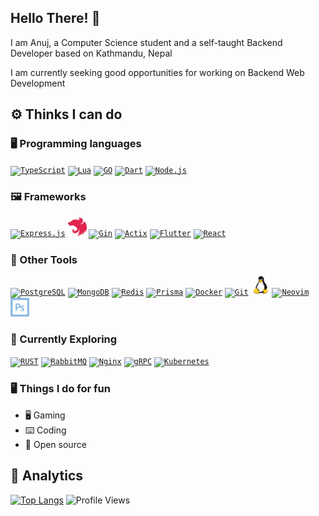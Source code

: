 ##  Hello There! 👋

I am Anuj, a Computer Science student and a self-taught Backend Developer based on Kathmandu, Nepal

I am currently seeking good opportunities for working on Backend Web Development

## ⚙️ Thinks I can do

### 🖥️ Programming languages

<code><a href="https://www.typescriptlang.org/"><img height="30" src="https://user-images.githubusercontent.com/45848083/212284835-53fd36f6-84e0-4553-b075-c1d05fd2803d.png" title="TypeScript"></a></code>
<code><a href="https://www.lua.org/"><img height="30" src="https://user-images.githubusercontent.com/45848083/212289762-0acefd4c-01e4-4eea-81e6-1030e8c50dc9.png" title="Lua"></a></code>
<code><a href="https://go.dev/"><img height="30" src="https://user-images.githubusercontent.com/45848083/212284913-772215b6-7080-4056-8f0a-19d05d905935.png" title="GO"></a></code>
<code><a href="https://dart.dev/"><img height="30" src="https://user-images.githubusercontent.com/45848083/212284662-0bb804e9-58d7-456b-9204-1a4ba84073e7.png" title="Dart"></a></code>
<code><a href="https://nodejs.org/en/"><img height="30" src="https://user-images.githubusercontent.com/45848083/212288103-1a261733-db0e-4935-a327-87c704eb14a4.png" title="Node.js"></a></code>

### 🖼️ Frameworks

<code><a href="https://expressjs.com/"><img height="30" src="https://user-images.githubusercontent.com/45848083/212284986-dd97c418-90a6-4bf6-bb76-e679e590a0bd.png" title="Express.js"></a></code>
<code><a href="https://nestjs.com/"><img height="30" src="https://raw.githubusercontent.com/devicons/devicon/master/icons/nestjs/nestjs-plain.svg" title="Nest.js"></a></code>
<code><a href="https://gin-gonic.com/"><img height="30" src="https://user-images.githubusercontent.com/45848083/218448463-0a2b9abb-5b5f-4ce4-bfd4-a2762ed149a4.png" title="Gin"></a></code>
<code><a href="https://actix.rs/"><img height="30" src="https://user-images.githubusercontent.com/45848083/221181766-e5ceb08b-721e-439d-9e26-47233974f0b1.png" title="Actix"></a></code>
<code><a href="https://flutter.dev/"><img height="30" src="https://user-images.githubusercontent.com/45848083/212284749-78002dd4-2a06-46bb-bbba-fb230266a5b7.png" title="Flutter"></a></code>
<code><a href="https://beta.reactjs.org/"><img height="30" src="https://user-images.githubusercontent.com/45848083/218449391-b7c39d3a-95ad-4e2b-82c1-66acb8536820.png" title="React"></a></code>


### 🤹 Other Tools

<code><a href="https://www.postgresql.org/"><img height="30" src="https://user-images.githubusercontent.com/45848083/212285041-399c0a6f-837e-4891-af31-afb0893e2041.png"  title="PostgreSQL"></a></code>
<code><a href="https://www.mongodb.com/"><img height="30" src="https://user-images.githubusercontent.com/45848083/212285101-4214a160-e342-43e6-987b-22a226c42377.png" title="MongoDB"></a></code>
<code><a href="https://redis.io/"><img height="30" src="https://user-images.githubusercontent.com/45848083/212289168-1e35e739-93eb-473a-8016-01762090afa5.png" title="Redis"></a></code>
<code><a href="https://www.prisma.io/"><img height="30" src="https://user-images.githubusercontent.com/45848083/218450232-fd01f023-3c29-49c2-861a-636656184459.png" title="Prisma"></a></code>
<code><a href="https://www.docker.com/"><img height="30" src="https://user-images.githubusercontent.com/45848083/212286682-dffea254-b121-4e12-b98a-f6119ad70407.png" title="Docker"></a></code>
<code><a href="https://git-scm.com/"><img height="30" src="https://user-images.githubusercontent.com/45848083/212285184-b43a5c38-b268-4907-85cd-38c1e422af97.png"  title="Git"></a></code>
<code><a href="https://www.linux.org/"><img height="30" src="https://raw.githubusercontent.com/devicons/devicon/master/icons/linux/linux-original.svg"  title="Linux"></a></code>
<code><a href="https://neovim.io/"><img height="30" src="https://user-images.githubusercontent.com/45848083/212285235-12df7472-727f-485c-b30b-e72da47e0277.png"  title="Neovim"></a></code>
<code><a href="https://www.adobe.com/products/photoshop.html"><img height="30" src="https://raw.githubusercontent.com/devicons/devicon/master/icons/photoshop/photoshop-line.svg"  title="Photoshop"></a></code>

### 📖 Currently Exploring

<code><a href="https://www.rust-lang.org/"><img height="30" src="https://user-images.githubusercontent.com/45848083/212285291-fd6b724b-6803-45dc-aaff-9c6a8954edf5.png"  title="RUST"></a></code>
<code><a href="https://www.rabbitmq.com/"><img height="30" src="https://user-images.githubusercontent.com/45848083/215262990-3e8a1245-d9c8-4690-bc75-6492184ad4d7.png" title="RabbitMQ"></a></code>
<code><a href="https://www.nginx.com/"><img height="30" src="https://user-images.githubusercontent.com/45848083/215263272-343e6b72-613c-4975-9b3c-08c425c09026.png"  title="Nginx"></a></code>
<code><a href="https://grpc.io/"><img height="30" src="https://user-images.githubusercontent.com/45848083/212290230-27f58b00-f3c2-49e3-bbcb-5dc263303779.png"  title="gRPC"></a></code>
<code><a href="https://kubernetes.io/"><img height="30" src="https://user-images.githubusercontent.com/45848083/212290652-81015d8d-8b8b-479d-b5e3-924ce3f95dd4.png"  title="Kubernetes"></a></code>

### 🖥️ Things I do for fun

- 🖥️ Gaming
- ⌨️ Coding
- 🤼 Open source

## 📑 Analytics

[![Top Langs](https://github-readme-stats.vercel.app/api/top-langs/?username=edr3x&layout=compact&theme=dark&hide=cmake,css,html,c%2B%2B)](https://anujdhungana.com.np)
![Profile Views](https://komarev.com/ghpvc/?username=edr3x&color=orange)
